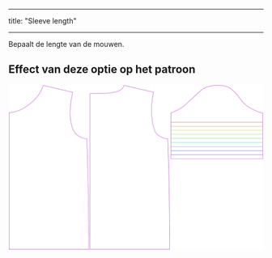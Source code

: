 - - -
title: "Sleeve length"
- - -

Bepaalt de lengte van de mouwen.

## Effect van deze optie op het patroon

![Deze afbeelding toont het effect van deze optie door meerdere varianten die een andere waarde hebben voor deze optie te vervangen](teagan_sleevelength_sample.svg "Effect of this option on the pattern")
